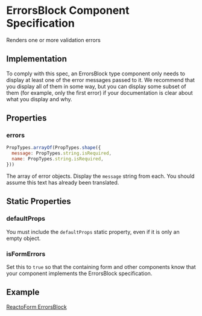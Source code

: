 # ErrorsBlock Component Specification

Renders one or more validation errors

## Implementation

To comply with this spec, an ErrorsBlock type component only needs to display at least one of the error messages passed to it. We recommend that you display all of them in some way, but you can display some subset of them (for example, only the first error) if your documentation is clear about what you display and why.

## Properties

### errors

```js
PropTypes.arrayOf(PropTypes.shape({
  message: PropTypes.string.isRequired,
  name: PropTypes.string.isRequired,
}))
```

The array of error objects. Display the `message` string from each. You should assume this text has already been translated.

## Static Properties

### defaultProps

You must include the `defaultProps` static property, even if it is only an empty object.

### isFormErrors

Set this to `true` so that the containing form and other components know that your component implements the ErrorsBlock specification.

## Example

[ReactoForm ErrorsBlock](https://github.com/DairyStateDesigns/reacto-form/blob/master/lib/components/ErrorsBlock.jsx)
